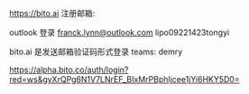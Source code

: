 https://bito.ai
注册邮箱:

outlook 登录
franck.lynn@outlook.com
lipo09221423tongyi

bito.ai 是发送邮箱验证码形式登录
teams: demry

https://alpha.bito.co/auth/login?red=ws&gyXrQPg6N1V7LNrEF_BIxMrPBphljcee1jYi6HKY5D0=
